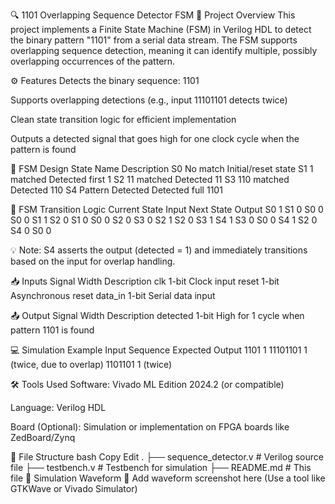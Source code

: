 🔍 1101 Overlapping Sequence Detector FSM
📌 Project Overview
This project implements a Finite State Machine (FSM) in Verilog HDL to detect the binary pattern "1101" from a serial data stream. The FSM supports overlapping sequence detection, meaning it can identify multiple, possibly overlapping occurrences of the pattern.

⚙️ Features
Detects the binary sequence: 1101

Supports overlapping detections (e.g., input 11101101 detects twice)

Clean state transition logic for efficient implementation

Outputs a detected signal that goes high for one clock cycle when the pattern is found

🧠 FSM Design
State	Name	Description
S0	No match	Initial/reset state
S1	1 matched	Detected first 1
S2	11 matched	Detected 11
S3	110 matched	Detected 110
S4	Pattern Detected	Detected full 1101

🔁 FSM Transition Logic
Current State	Input	Next State	Output
S0	1	S1	0
S0	0	S0	0
S1	1	S2	0
S1	0	S0	0
S2	0	S3	0
S2	1	S2	0
S3	1	S4	1
S3	0	S0	0
S4	1	S2	0
S4	0	S0	0

💡 Note: S4 asserts the output (detected = 1) and immediately transitions based on the input for overlap handling.

📥 Inputs
Signal	Width	Description
clk	1-bit	Clock input
reset	1-bit	Asynchronous reset
data_in	1-bit	Serial data input

📤 Output
Signal	Width	Description
detected	1-bit	High for 1 cycle when pattern 1101 is found

💻 Simulation Example
Input Sequence	Expected Output
1101	1
11101101	1 (twice, due to overlap)
1101101	1 (twice)

🛠️ Tools Used
Software: Vivado ML Edition 2024.2 (or compatible)

Language: Verilog HDL

Board (Optional): Simulation or implementation on FPGA boards like ZedBoard/Zynq

📂 File Structure
bash
Copy
Edit
.
├── sequence_detector.v       # Verilog source file
├── testbench.v               # Testbench for simulation
├── README.md                 # This file
🧪 Simulation Waveform
📸 Add waveform screenshot here
(Use a tool like GTKWave or Vivado Simulator)
